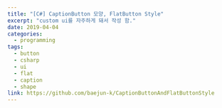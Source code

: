 ```yaml
---
title: "[C#] CaptionButton 모양, FlatButton Style"
excerpt: "custom ui를 자주하게 돼서 작성 함."
date: 2019-04-04
categories:
  - programming
tags:
  - button
  - csharp
  - ui
  - flat
  - caption
  - shape
link: https://github.com/baejun-k/CaptionButtonAndFlatButtonStyle
---  
```

